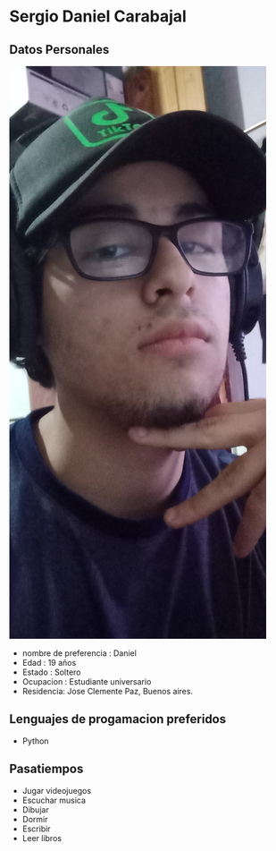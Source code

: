 # Sergio Daniel Carabajal 

## Datos Personales 
![Este soy yo](./img/20230825_141934.jpg)
   - nombre de preferencia : Daniel 
   - Edad : 19 años 
   - Estado : Soltero 
   - Ocupacion : Estudiante universario
   - Residencia: Jose Clemente Paz, Buenos aires. 

## Lenguajes de progamacion preferidos 
   - Python 

##  Pasatiempos 
   - Jugar videojuegos 
   - Escuchar musica 
   - Dibujar 
   - Dormir
   - Escribir 
   - Leer libros 
